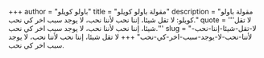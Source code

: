 +++
author = "باولو كويلو"
title = "مقولة باولو كويلو"
description = "مقولة باولو كويلو: لا تقل شيئا، إننا نحب لأننا نحب، لا يوجد سبب اخر كي نحب."
quote = '''لا تقل شيئا، إننا نحب لأننا نحب، لا يوجد سبب اخر كي نحب.'''
slug = "لا-تقل-شيئا-إننا-نحب-لأننا-نحب-لا-يوجد-سبب-اخر-كي-نحب"
+++
لا تقل شيئا، إننا نحب لأننا نحب، لا يوجد سبب اخر كي نحب.
